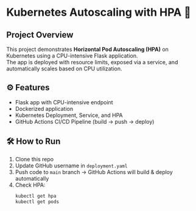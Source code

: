 # Kubernetes Autoscaling with HPA 🚀

## Project Overview
This project demonstrates **Horizontal Pod Autoscaling (HPA)** on Kubernetes using a CPU-intensive Flask application.  
The app is deployed with resource limits, exposed via a service, and automatically scales based on CPU utilization.

## ⚙️ Features
- Flask app with CPU-intensive endpoint
- Dockerized application
- Kubernetes Deployment, Service, and HPA
- GitHub Actions CI/CD Pipeline (build → push → deploy)

## 🛠️ How to Run
1. Clone this repo
2. Update GitHub username in `deployment.yaml`
3. Push code to `main` branch → GitHub Actions will build & deploy automatically
4. Check HPA:
   ```bash
   kubectl get hpa
   kubectl get pods
